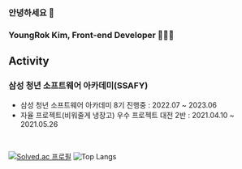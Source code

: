 ### 안녕하세요 👋
### YoungRok Kim, Front-end Developer 👨🏻‍💻

## Activity
### 삼성 청년 소프트웨어 아카데미(SSAFY)
- 삼성 청년 소프트웨어 아카데미 8기 진행중 : 2022.07 ~ 2023.06
- 자율 프로젝트(비워줄게 냉장고) 우수 프로젝트 대전 2반 : 2021.04.10 ~ 2021.05.26

<br>

[![Solved.ac 프로필](http://mazassumnida.wtf/api/generate_badge?boj=yr7256)](https://solved.ac/yr7256)
![Top Langs](https://github-readme-stats.vercel.app/api/top-langs/?username=yr7256&layout=compact&langs_count=6&hide=java)
